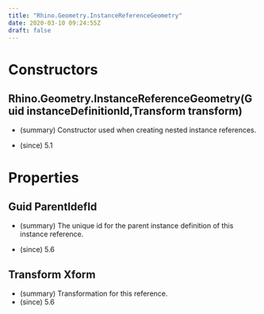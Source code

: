 ```yaml
---
title: "Rhino.Geometry.InstanceReferenceGeometry"
date: 2020-03-10 09:24:55Z
draft: false
---
```


# Constructors
## Rhino.Geometry.InstanceReferenceGeometry(Guid instanceDefinitionId,Transform transform)
- (summary) 
     Constructor used when creating nested instance references.
     
- (since) 5.1
# Properties
## Guid ParentIdefId
- (summary) 
     The unique id for the parent instance definition of this instance reference.
     
- (since) 5.6
## Transform Xform
- (summary) Transformation for this reference.
- (since) 5.6
